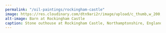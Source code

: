 ```yaml
---
permalink: "/oil-paintings/rockingham-castle"
image: https://res.cloudinary.com/dtn9ari2r/image/upload/c_thumb,w_200,g_face/v1533839342/oils/cotsbrn2.jpg
alt-image: Barn at Rockingham Castle
caption: Stone outhouse at Rockingham Castle, Northamptonshire, England.
---
```


